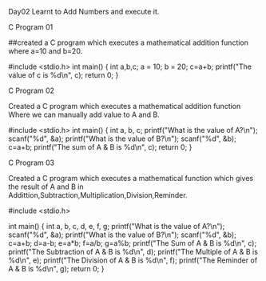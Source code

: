 Day02
Learnt to Add Numbers and execute it.

C Program 01

##created a C program which executes a mathematical addition function where a=10 and b=20.

#include <stdio.h>
int main() {
    int a,b,c;
    a = 10;
    b = 20;
    c=a+b;
    printf("The value of c is %d\n", c);
    return 0;
}

C Program 02

Created a C program which executes a mathematical addition function Where we can manually add value to A and B.

#include <stdio.h>
int main() {
    int a, b, c;
    printf("What is the value of A?\n");
    scanf("%d", &a);
    printf("What is the value of B?\n");
    scanf("%d", &b);
    c=a+b;
    printf("The sum of A & B is %d\n", c);
    return 0;
}


C Program 03

Created a C program which executes a mathematical function which gives the result of A and B in Addittion,Subtraction,Multiplication,Division,Reminder.

#include <stdio.h>

int main() {
    int a, b, c, d, e, f, g;
    printf("What is the value of A?\n");
    scanf("%d", &a);
    printf("What is the value of B?\n");
    scanf("%d", &b);
    c=a+b;
    d=a-b;
    e=a*b;
    f=a/b;
    g=a%b;
    printf("The Sum of A & B is %d\n", c);
    printf("The Subtraction of A & B is %d\n", d);
    printf("The Multiple of A & B is %d\n", e);
    printf("The Division of A & B is %d\n", f);
    printf("The Reminder of A & B is %d\n", g);
    return 0;
}
